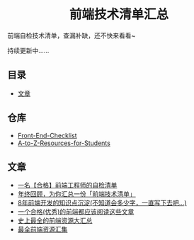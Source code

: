 <h1 align="center">前端技术清单汇总</h1>

前端自检技术清单，查漏补缺，还不快来看看~

持续更新中……


## 目录

* [文章](#文章)

## 仓库
* [Front-End-Checklist](https://github.com/thedaviddias/Front-End-Checklist)
* [A-to-Z-Resources-for-Students](https://github.com/dipakkr/A-to-Z-Resources-for-Students)


## 文章
 * [一名【合格】前端工程师的自检清单](https://juejin.im/post/5cc1da82f265da036023b628)
 * [年终回顾，为你汇总一份「前端技术清单」](https://juejin.im/post/5bdfb387e51d452c8e0aa902)
 * [8年前端开发的知识点沉淀(不知道会多少字，一直写下去吧...)](https://juejin.im/post/5d0878aaf265da1b83338f74)
 * [一个合格(优秀)的前端都应该阅读这些文章](https://juejin.im/post/5d387f696fb9a07eeb13ea60)
 * [史上最全的前端资源大汇总](https://www.jianshu.com/p/6cb49271cd2a#)
 * [最全前端资源汇集](https://www.jianshu.com/p/c3dae0951f74)
 
